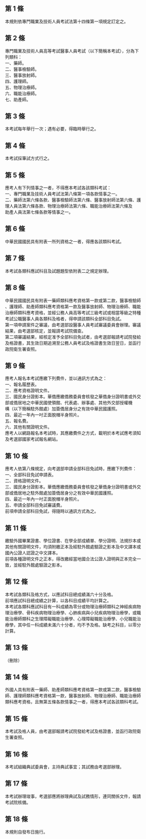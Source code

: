 第 1 條
-------
本規則依專門職業及技術人員考試法第十四條第一項規定訂定之。

第 2 條
-------
專門職業及技術人員高等考試醫事人員考試（以下簡稱本考試），分為下  
列類科：  
一、藥師。  
二、醫事檢驗師。  
三、醫事放射師。  
四、護理師。  
五、物理治療師。  
六、職能治療師。  
七、助產師。

第 3 條
-------
本考試每年舉行一次；遇有必要，得臨時舉行之。

第 4 條
-------
本考試採筆試方式行之。

第 5 條
-------
應考人有下列情事之一者，不得應本考試各該類科考試：  
一、專門職業及技術人員考試法第八條第一項各款情事之一。  
二、藥師法第六條各款、醫事檢驗師法第六條、醫事放射師法第六條、護  
    理人員法第六條各款、物理治療師法第六條、職能治療師法第六條及  
    助產人員法第七條各款等情事之一。

第 6 條
-------
中華民國國民具有附表一所列資格之一者，得應各該類科考試。

第 7 條
-------
本考試各類科應試科目及試題題型依附表二之規定辦理。

第 8 條
-------
中華民國國民具有附表一藥師類科應考資格第一款或第二款，醫事檢驗師  
、護理師、助產師類科應考資格第一款及醫事放射師、物理治療師、職能  
治療師類科應考資格，並經公務人員高等考試三級考試或相當等級之特種  
考試公職醫事人員各類科及格者，得申請該類科全部科目免試。  
第一項申請案件之審議，由考選部設醫事人員考試審議委員會辦理。審議  
結果，由考選部核定，並報請考試院備查。  
第二項審議結果，經核定准予全部科目免試者，由考選部報請考試院發給  
及格證書，其生效日期追溯至公務人員考試及格證書生效日翌日，並函行  
政院衛生署查照。

第 9 條
-------
應考人報名本考試應繳下列費件，並以通訊方式為之：  
一、報名履歷表。  
二、應考資格證明文件。  
三、國民身分證影本。華僑應繳僑務委員會核發之華僑身分證明書或外交  
    部或僑居地之中華民國使領館、代表處、辦事處、其他外交部授權機  
    構（以下簡稱駐外館處）加簽僑居身分之有效中華民國護照。  
四、最近一年內一吋正面脫帽半身照片。  
五、報名費。  
六、其他有關證明文件。  
應考人以網路報名本考試時，其應繳費件之方式，載明於本考試應考須知  
及考選部國家考試報名網站。

第 10 條
--------
應考人依第八條規定，向考選部申請全部科目免試時，應繳下列費件：  
一、全部科目免試申請表。  
二、資格證明文件。  
三、國民身分證影本。華僑應繳僑務委員會核發之華僑身分證明書或外交  
    部或僑居地之駐外館處加簽僑居身分之有效中華民國護照。  
四、最近一年內一吋正面脫帽半身照片。  
五、申請全部科目免試審議費。  
前項申請全部科目免試，得隨時以通訊方式為之。

第 11 條
--------
繳驗外國畢業證書、學位證書、在學全部成績單、學分證明、法規抄本或  
其他有關證明文件，均須附繳正本及經駐外館處驗證之影本及中文譯本或  
國內公證人認證之中文譯本。  
前項各種證明文件之正本，得改繳經當地國合法公證人證明與正本完全一  
致，並經駐外館處驗證之影本。

第 12 條
--------
本考試各類科及格方式，以應試科目總成績滿六十分及格。  
前項應試科目總成績之計算，以各科目成績平均計算之。  
本考試各類科應試科目有一科成績為零分或物理治療師類科之神經疾病物  
理治療學、骨科疾病物理治療學、心肺疾病與小兒疾病物理治療學，或職  
能治療師類科之生理障礙職能治療學、心理障礙職能治療學、小兒職能治  
療學，其中任一科成績未滿六十分者，均不予及格。缺考之科目，以零分  
計算。

第 13 條
--------
（刪除）

第 14 條
--------
外國人具有附表一藥師、助產師類科應考資格第一款或第二款，醫事檢驗  
師、護理師類科應考資格第一款，醫事放射師、物理治療師、職能治療師  
類科應考資格，且無第五條各款情事之一者，得應本考試各該類科考試。

第 15 條
--------
本考試及格人員，由考選部報請考試院發給考試及格證書，並函行政院衛  
生署查照。

第 16 條
--------
本考試組織典試委員會，主持典試事宜；其試務由考選部辦理。

第 17 條
--------
本考試辦理竣事，考選部應將辦理典試及試務情形，連同關係文件，報請  
考試院核備。

第 18 條
--------
本規則自發布日施行。

